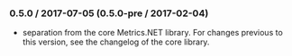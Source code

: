 ### 0.5.0 / 2017-07-05 (0.5.0-pre / 2017-02-04)
* separation from the core Metrics.NET library. For changes previous to this version, see the changelog of the core library.
